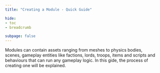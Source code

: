```yaml
---
title: "Creating a Module - Quick Guide"

hide: 
- toc
- breadcrumb

subpage: false
---
```


Modules can contain assets ranging from meshes to physics bodies, scenes, gameplay entities like factions, lords, troops, items and scripts and behaviours that can run any gameplay logic. In this gide, the process of creating one will be explained.